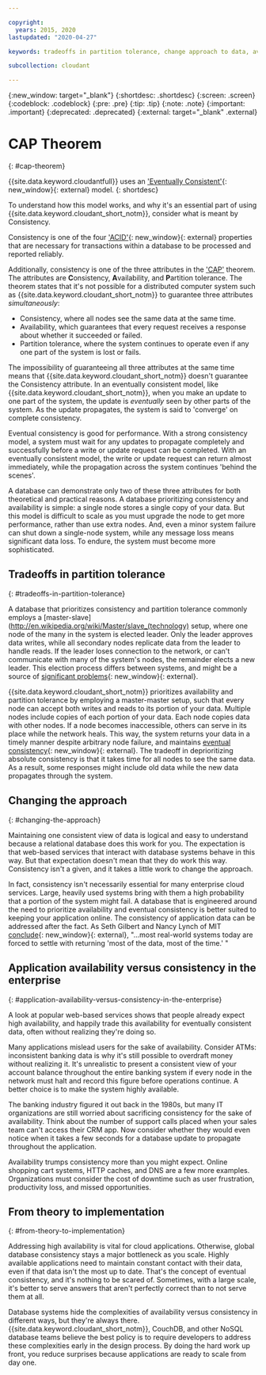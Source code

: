 ```yaml
---

copyright:
  years: 2015, 2020
lastupdated: "2020-04-27"

keywords: tradeoffs in partition tolerance, change approach to data, availability, consistency, theory

subcollection: cloudant

---
```


{:new_window: target="_blank"}
{:shortdesc: .shortdesc}
{:screen: .screen}
{:codeblock: .codeblock}
{:pre: .pre}
{:tip: .tip}
{:note: .note}
{:important: .important}
{:deprecated: .deprecated}
{:external: target="_blank" .external}

<!-- Acrolinx: 2020-03-17 -->

# CAP Theorem
{: #cap-theorem}

{{site.data.keyword.cloudantfull}} uses an ['Eventually Consistent'](http://en.wikipedia.org/wiki/Eventual_consistency){: new_window}{: external} model.
{: shortdesc}

To understand how this model works,
and why it's an essential part of using {{site.data.keyword.cloudant_short_notm}},
consider what is meant by Consistency.

Consistency is one of the four ['ACID'](https://en.wikipedia.org/wiki/ACID){: new_window}{: external} properties
that are necessary for transactions within a database to be processed and reported reliably.

Additionally,
consistency is one of the three attributes in the ['CAP'](http://en.wikipedia.org/wiki/CAP_Theorem)
theorem.
The attributes are **C**onsistency,
**A**vailability, and **P**artition tolerance.
The theorem states that it's not possible for a distributed computer system such as {{site.data.keyword.cloudant_short_notm}}
to guarantee three attributes *simultaneously*:

- Consistency, where all nodes see the same data at the same time.
- Availability, which guarantees that every request receives a response about whether it succeeded or failed.
- Partition tolerance, where the system continues to operate even if any one part of the system is lost or fails.

The impossibility of guaranteeing all three attributes at the same time
means that {{site.data.keyword.cloudant_short_notm}} doesn't guarantee the Consistency attribute.
In an eventually consistent model,
like {{site.data.keyword.cloudant_short_notm}},
when you make an update to one part of the system, the update is *eventually* seen by other parts of the system.
As the update propagates,
the system is said to 'converge' on complete consistency.

Eventual consistency is good for performance.
With a strong consistency model,
a system must wait for any updates to propagate completely and successfully
before a write or update request can be completed.
With an eventually consistent model,
the write or update request can return almost immediately,
while the propagation across the system continues 'behind the scenes'.

A database can demonstrate only two of these three attributes for both theoretical and practical reasons.
A database prioritizing consistency and availability is simple:
a single node stores a single copy of your data.
But this model is difficult to scale as you must upgrade the node to get more performance,
rather than use extra nodes.
And,
even a minor system failure can shut down a single-node system,
while any message loss means significant data loss.
To endure,
the system must become more sophisticated.

## Tradeoffs in partition tolerance
{: #tradeoffs-in-partition-tolerance}

A database that prioritizes consistency and partition tolerance commonly employs a [master-slave](http://en.wikipedia.org/wiki/Master/slave_(technology)
setup,
where one node of the many in the system is elected leader.
Only the leader approves data writes,
while all secondary nodes replicate data from the leader to handle reads.
If the leader loses connection to the network,
or can't communicate with many of the system's nodes,
the remainder elects a new leader.
This election process differs between systems,
and might be a source of [significant problems](http://aphyr.com/posts/284-call-me-maybe-mongodb){: new_window}{: external}.

{{site.data.keyword.cloudant_short_notm}} prioritizes availability and partition tolerance by employing a master-master setup,
such that every node can accept both writes and reads to its portion of your data.
Multiple nodes include copies of each portion of your data.
Each node copies data with other nodes.
If a node becomes inaccessible,
others can serve in its place while the network heals.
This way,
the system returns your data in a timely manner despite arbitrary node failure,
and maintains [eventual consistency](http://en.wikipedia.org/wiki/Eventual_consistency){: new_window}{: external}.
The tradeoff in deprioritizing absolute consistency is that it takes time for all nodes to see the same data.
As a result,
some responses might include old data while the new data propagates through the system.

## Changing the approach
{: #changing-the-approach}

Maintaining one consistent view of data is logical and easy to understand
because a relational database does this work for you.
The expectation is that web-based services that interact with database systems behave in this way.
But that expectation doesn't mean that they do work this way.
Consistency isn't a given,
and it takes a little work to change the approach.

In fact,
consistency isn't necessarily essential for many enterprise cloud services.
Large,
heavily used systems bring with them a high probability that a portion of the system might fail.
A database that is engineered around the need to prioritize availability and eventual consistency
is better suited to keeping your application online.
The consistency of application data can be addressed after the fact.
As Seth Gilbert and Nancy Lynch of MIT
[conclude](http://www.glassbeam.com/sites/all/themes/glassbeam/images/blog/10.1.1.67.6951.pdf){: new_window}{: external},
"...most real-world systems today are forced to settle with returning 'most of the data, most of the time.' "

## Application availability versus consistency in the enterprise
{: #application-availability-versus-consistency-in-the-enterprise}

A look at popular web-based services shows that people already expect high availability,
and happily trade this availability for eventually consistent data,
often without realizing they're doing so.

Many applications mislead users for the sake of availability.
Consider ATMs:
inconsistent banking data is why it's still possible to overdraft money without realizing it.
It's unrealistic to present a consistent view of your account balance throughout the entire banking system
if every node in the network must halt and record this figure before operations continue.
A better choice is to make the system highly available.

The banking industry figured it out back in the 1980s,
but many IT organizations are still worried about sacrificing consistency for the sake of availability.
Think about the number of support calls placed when your sales team can't access their CRM app.
Now consider whether they would even notice when it takes a few seconds for a database update
to propagate throughout the application.

Availability trumps consistency more than you might expect.
Online shopping cart systems,
HTTP caches,
and DNS are a few more examples.
Organizations must consider the cost of downtime such as user frustration,
productivity loss,
and missed opportunities.

## From theory to implementation
{: #from-theory-to-implementation}

Addressing high availability is vital for cloud applications.
Otherwise,
global database consistency stays a major bottleneck as you scale.
Highly available applications need to maintain constant contact with their data,
even if that data isn't the most up to date.
That's the concept of eventual consistency,
and it's nothing to be scared of. Sometimes, with a large scale, it's better to serve answers that aren't perfectly correct than to not serve them at all.

Database systems hide the complexities of availability versus consistency in different ways,
but they're always there.
{{site.data.keyword.cloudant_short_notm}}, CouchDB, and other NoSQL database teams believe the best policy is to require developers to address these complexities early in the design process.
By doing the hard work up front,
you reduce surprises because applications are ready to scale from day one.
